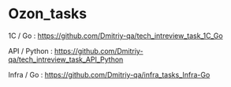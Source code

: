 # Ozon_tasks

1C / Go : https://github.com/Dmitriy-qa/tech_intreview_task_1C_Go

API / Python : https://github.com/Dmitriy-qa/tech_intreview_task_API_Python

Infra / Go : https://github.com/Dmitriy-qa/infra_tasks_Infra-Go
